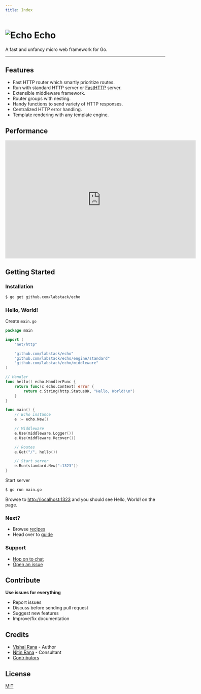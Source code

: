 ```yaml
---
title: Index
---
```


# ![Echo](/images/echo.svg) Echo

A fast and unfancy micro web framework for Go.

---

## Features

- Fast HTTP router which smartly prioritize routes.
- Run with standard HTTP server or [FastHTTP](https://github.com/valyala/fasthttp) server.
- Extensible middleware framework.
- Router groups with nesting.
- Handy functions to send variety of HTTP responses.
- Centralized HTTP error handling.
- Template rendering with any template engine.

## Performance

<iframe width="600" height="371" seamless frameborder="0" scrolling="no" src="https://docs.google.com/spreadsheets/d/1phsG_NPmEOaTVTw6lasK3CeEwBlbkhzAWPiyrBznm1g/pubchart?oid=178095723&amp;format=interactive"></iframe>

## Getting Started

### Installation

```sh
$ go get github.com/labstack/echo
```

### Hello, World!

Create `main.go`

```go
package main

import (
	"net/http"

	"github.com/labstack/echo"
	"github.com/labstack/echo/engine/standard"
	"github.com/labstack/echo/middleware"
)

// Handler
func hello() echo.HandlerFunc {
	return func(c echo.Context) error {
		return c.String(http.StatusOK, "Hello, World!\n")
	}
}

func main() {
	// Echo instance
	e := echo.New()

	// Middleware
	e.Use(middleware.Logger())
	e.Use(middleware.Recover())

	// Routes
	e.Get("/", hello())

	// Start server
	e.Run(standard.New(":1323"))
}
```

Start server

```sh
$ go run main.go
```

Browse to [http://localhost:1323](http://localhost:1323) and you should see
Hello, World! on the page.

### Next?

- Browse [recipes](/recipes/hello-world)
- Head over to [guide](/guide/installation)

### Support

- [Hop on to chat](https://gitter.im/labstack/echo)
- [Open an issue](https://github.com/labstack/echo/issues/new)

## Contribute

**Use issues for everything**

- Report issues
- Discuss before sending pull request
- Suggest new features
- Improve/fix documentation

## Credits
- [Vishal Rana](https://github.com/vishr) - Author
- [Nitin Rana](https://github.com/nr17) - Consultant
- [Contributors](https://github.com/labstack/echo/graphs/contributors)

## License

[MIT](https://github.com/labstack/echo/blob/master/LICENSE)
